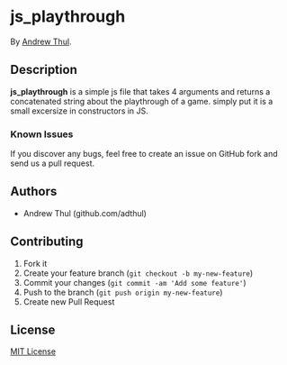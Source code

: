 # js_playthrough

By [Andrew Thul](github.com/adthul).

## Description
**js_playthrough** is a simple js file that takes 4 arguments and returns a concatenated string about the playthrough of a game. simply put it is a small excersize in constructors in JS.


### Known Issues

If you discover any bugs, feel free to create an issue on GitHub fork and
send us a pull request.

## Authors

* Andrew Thul (github.com/adthul)


## Contributing

1. Fork it
2. Create your feature branch (`git checkout -b my-new-feature`)
3. Commit your changes (`git commit -am 'Add some feature'`)
4. Push to the branch (`git push origin my-new-feature`)
5. Create new Pull Request


## License

[MIT License](http://adthul.mit-license.org)
